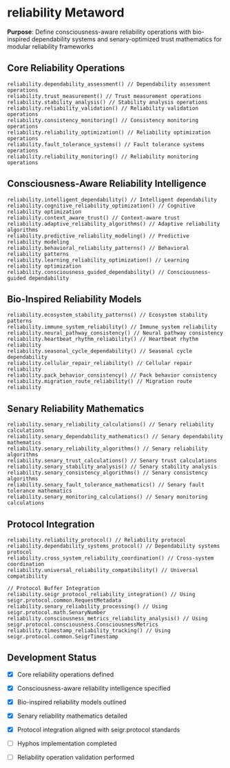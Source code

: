 # reliability Metaword

**Purpose**: Define consciousness-aware reliability operations with bio-inspired dependability systems and senary-optimized trust mathematics for modular reliability frameworks

## Core Reliability Operations

```hyphos
reliability.dependability_assessment() // Dependability assessment operations
reliability.trust_measurement() // Trust measurement operations
reliability.stability_analysis() // Stability analysis operations
reliability.reliability_validation() // Reliability validation operations
reliability.consistency_monitoring() // Consistency monitoring operations
reliability.reliability_optimization() // Reliability optimization operations
reliability.fault_tolerance_systems() // Fault tolerance systems operations
reliability.reliability_monitoring() // Reliability monitoring operations
```

## Consciousness-Aware Reliability Intelligence

```hyphos
reliability.intelligent_dependability() // Intelligent dependability
reliability.cognitive_reliability_optimization() // Cognitive reliability optimization
reliability.context_aware_trust() // Context-aware trust
reliability.adaptive_reliability_algorithms() // Adaptive reliability algorithms
reliability.predictive_reliability_modeling() // Predictive reliability modeling
reliability.behavioral_reliability_patterns() // Behavioral reliability patterns
reliability.learning_reliability_optimization() // Learning reliability optimization
reliability.consciousness_guided_dependability() // Consciousness-guided dependability
```

## Bio-Inspired Reliability Models

```hyphos
reliability.ecosystem_stability_patterns() // Ecosystem stability patterns
reliability.immune_system_reliability() // Immune system reliability
reliability.neural_pathway_consistency() // Neural pathway consistency
reliability.heartbeat_rhythm_reliability() // Heartbeat rhythm reliability
reliability.seasonal_cycle_dependability() // Seasonal cycle dependability
reliability.cellular_repair_reliability() // Cellular repair reliability
reliability.pack_behavior_consistency() // Pack behavior consistency
reliability.migration_route_reliability() // Migration route reliability
```

## Senary Reliability Mathematics

```hyphos
reliability.senary_reliability_calculations() // Senary reliability calculations
reliability.senary_dependability_mathematics() // Senary dependability mathematics
reliability.senary_reliability_algorithms() // Senary reliability algorithms
reliability.senary_trust_calculations() // Senary trust calculations
reliability.senary_stability_analysis() // Senary stability analysis
reliability.senary_consistency_algorithms() // Senary consistency algorithms
reliability.senary_fault_tolerance_mathematics() // Senary fault tolerance mathematics
reliability.senary_monitoring_calculations() // Senary monitoring calculations
```

## Protocol Integration

```hyphos
reliability.reliability_protocol() // Reliability protocol
reliability.dependability_systems_protocol() // Dependability systems protocol
reliability.cross_system_reliability_coordination() // Cross-system coordination
reliability.universal_reliability_compatibility() // Universal compatibility

// Protocol Buffer Integration
reliability.seigr_protocol_reliability_integration() // Using seigr.protocol.common.RequestMetadata
reliability.senary_reliability_processing() // Using seigr.protocol.math.SenaryNumber
reliability.consciousness_metrics_reliability_analysis() // Using seigr.protocol.consciousness.ConsciousnessMetrics
reliability.timestamp_reliability_tracking() // Using seigr.protocol.common.SeigrTimestamp
```

## Development Status

- [x] Core reliability operations defined
- [x] Consciousness-aware reliability intelligence specified
- [x] Bio-inspired reliability models outlined
- [x] Senary reliability mathematics detailed
- [x] Protocol integration aligned with seigr.protocol standards
- [ ] Hyphos implementation completed
- [ ] Reliability operation validation performed

